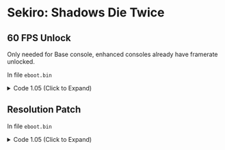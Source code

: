 # Sekiro: Shadows Die Twice

## 60 FPS Unlock

Only needed for Base console, enhanced consoles already have framerate unlocked.

In file `eboot.bin`

<details>
<summary>Code 1.05 (Click to Expand)</summary>

```
# FlipMode
0x1F6A903 48 E9 60 00 00 00

# VFR
# Not applying this will result in double speed.
0x1F6AA73 48 E9 6B 00 00 00
```

</details>

## Resolution Patch

In file `eboot.bin`

<details>
<summary>Code 1.05 (Click to Expand)</summary>

```
# Base
# 1920x1080 -> 1280x720
0x3E2DD44 00 05 00 00 D0 02 00 00 

# Neo
# 3200x1800 -> 1920x1080
0x1F63DAF 80 07 00 00
0x1F63DB9 38 04 00 00
```

</details>

